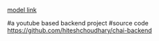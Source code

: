 [model link](https://app.eraser.io/workspace/YtPqZ1VogxGy1jzIDkzj)

#a youtube based backend project
#source code https://github.com/hiteshchoudhary/chai-backend
